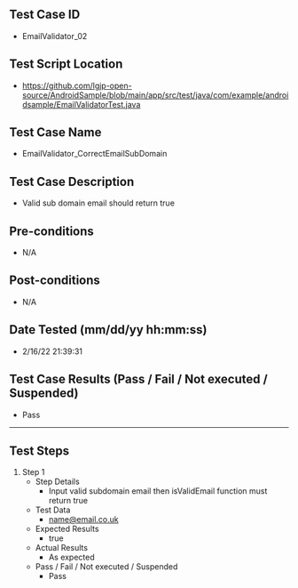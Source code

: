 ## Test Case ID
* EmailValidator_02
## Test Script Location
* https://github.com/lgjp-open-source/AndroidSample/blob/main/app/src/test/java/com/example/androidsample/EmailValidatorTest.java
## Test Case Name
* EmailValidator_CorrectEmailSubDomain
## Test Case Description
* Valid sub domain email should return true
## Pre-conditions
* N/A
## Post-conditions
* N/A
## Date Tested (mm/dd/yy hh:mm:ss)
* 2/16/22 21:39:31
## Test Case Results (Pass / Fail / Not executed / Suspended)
* Pass
---
## Test Steps
1. Step 1
	* Step Details
		* Input valid subdomain email then isValidEmail function must return true
	* Test Data
		* name@email.co.uk
	* Expected Results
		* true
	* Actual Results
		* As expected
	* Pass / Fail / Not executed / Suspended
		* Pass
